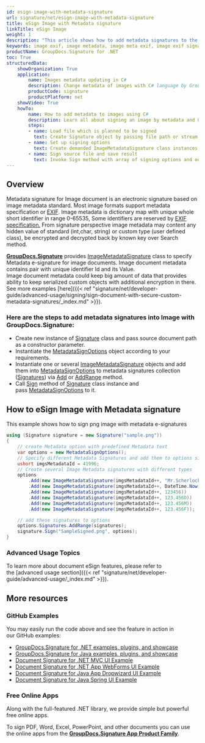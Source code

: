 ```yaml
---
id: esign-image-with-metadata-signature
url: signature/net/esign-image-with-metadata-signature
title: eSign Image with Metadata signature
linkTitle: eSign Image
weight: 1
description: "This article shows how to add metadata signatures to the image exif metadata layer with various data types"
keywords: image exif, image metadata, image meta exif, image exif signature
productName: GroupDocs.Signature for .NET 
toc: True
structuredData:
    showOrganization: True
    application:    
        name: Images metadata updating in C#    
        description: Change metadata of images with C# language by GroupDocs.Signature for .NET APIs
        productCode: signature
        productPlatform: net 
    showVideo: True
    howTo:
        name: How to add metadata to images using C# 
        description: Learn all about signing an image by metadata and C#
        steps:
        - name: Load file which is planned to be signed
          text: Create Signature object by passing file path or stream as a constructor parameter.
        - name: Set up signing options 
          text: Create demanded ImageMetadataSignature class instances and add them to array.
        - name: Sign source file and save result 
          text: Invoke Sign method with array of signing options and output file path or stream.
---
```

## Overview 
Metadata signature for Image document is an electronic signature based on image metadata standard. Most image formats support metadata specification or [EXIF](https://en.wikipedia.org/wiki/Exif). Image metadata is dictionary map with unique whole short identifier in range 0-65535, Some identifiers are reserved by [EXIF specification.](https://www.exiv2.org/tags.html) From signature perspective image metadata may content any hidden value of standard (int,char, string) or custom type (user defined class), be encrypted and decrypted back by known key over Search method.

[**GroupDocs.Signature**](https://products.groupdocs.com/signature/net) provides [ImageMetadataSignature](https://reference.groupdocs.com/signature/net/groupdocs.signature.domain/imagemetadatasignature) class to specify Metadata e-signature for image documents. Image document metadata contains pair with unique identifier Id and its Value.  
Image document metadata could keep big amount of data that provides ability to keep serialized custom objects with additional encryption in there. See more examples [here]({{< ref "signature/net/developer-guide/advanced-usage/signing/sign-document-with-secure-custom-metadata-signatures/_index.md" >}}).

### Here are the steps to add metadata signatures into Image with GroupDocs.Signature:

* Create new instance of [Signature](https://reference.groupdocs.com/signature/net/groupdocs.signature/signature) class and pass source document path as a constructor parameter.
* Instantiate the [MetadataSignOptions](https://reference.groupdocs.com/signature/net/groupdocs.signature.options/metadatasignoptions) object according to your requirements.
* Instantiate one or several [ImageMetadataSignature](https://reference.groupdocs.com/signature/net/groupdocs.signature.domain/imagemetadatasignature) objects and add them into [MetadataSignOptions](https://reference.groupdocs.com/signature/net/groupdocs.signature.options/metadatasignoptions) to metadata signatures collection ([Signatures](https://reference.groupdocs.com/signature/net/groupdocs.signature.options/metadatasignoptions/signatures)) via [Add](https://reference.groupdocs.com/signature/net/groupdocs.signature.domain/metadatasignaturecollection/add) or [AddRange](https://reference.groupdocs.com/signature/net/groupdocs.signature.domain/metadatasignaturecollection/addrange) method.
* Call [Sign](https://reference.groupdocs.com/signature/net/groupdocs.signature/signature/sign/) method of [Signature](https://reference.groupdocs.com/signature/net/groupdocs.signature/signature) class instance and pass [MetadataSignOptions](https://reference.groupdocs.com/signature/net/groupdocs.signature.options/metadatasignoptions) to it.

## How to eSign Image with Metadata signature

This example shows how to sign png image with metadata e-signatures

```csharp
using (Signature signature = new Signature("sample.png"))
{
    // create Metadata option with predefined Metadata text
    var options = new MetadataSignOptions();
    // Specify different Metadata Signatures and add them to options signature collection
    ushort imgsMetadataId = 41996;
    // Create several Image Metadata signatures with different types
    options
        .Add(new ImageMetadataSignature(imgsMetadataId++, "Mr.Scherlock Holmes")) // String value
        .Add(new ImageMetadataSignature(imgsMetadataId++, DateTime.Now))          // Date Time valu
        .Add(new ImageMetadataSignature(imgsMetadataId++, 123456))                // Integer value
        .Add(new ImageMetadataSignature(imgsMetadataId++, 123.456D))              // Double value
        .Add(new ImageMetadataSignature(imgsMetadataId++, 123.456M))              // Decimal value
        .Add(new ImageMetadataSignature(imgsMetadataId++, 123.456F));             // Float value

    // add these signatures to options
    options.Signatures.AddRange(signatures);
    signature.Sign("SampleSigned.png", options);
}
```

### Advanced Usage Topics

To learn more about document eSign features, please refer to the [advanced usage section]({{< ref "signature/net/developer-guide/advanced-usage/_index.md" >}}).

## More resources

### GitHub Examples

You may easily run the code above and see the feature in action in our GitHub examples:

* [GroupDocs.Signature for .NET examples, plugins, and showcase](https://github.com/groupdocs-signature/GroupDocs.Signature-for-.NET)
* [GroupDocs.Signature for Java examples, plugins, and showcase](https://github.com/groupdocs-signature/GroupDocs.Signature-for-Java)
* [Document Signature for .NET MVC UI Example](https://github.com/groupdocs-signature/GroupDocs.Signature-for-.NET-MVC)
* [Document Signature for .NET App WebForms UI Example](https://github.com/groupdocs-signature/GroupDocs.Signature-for-.NET-WebForms)
* [Document Signature for Java App Dropwizard UI Example](https://github.com/groupdocs-signature/GroupDocs.Signature-for-Java-Dropwizard)
* [Document Signature for Java Spring UI Example](https://github.com/groupdocs-signature/GroupDocs.Signature-for-Java-Spring)

### Free Online Apps

Along with the full-featured .NET library, we provide simple but powerful free online apps.

To sign PDF, Word, Excel, PowerPoint, and other documents you can use the online apps from the **[GroupDocs.Signature App Product Family](https://products.groupdocs.app/signature/family)**.

